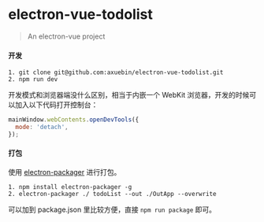 # electron-vue-todolist

> An electron-vue project

#### 开发

```
1. git clone git@github.com:axuebin/electron-vue-todolist.git
2. npm run dev
```

开发模式和浏览器端没什么区别，相当于内嵌一个 WebKit 浏览器，开发的时候可以加入以下代码打开控制台：

```javascript
mainWindow.webContents.openDevTools({
  mode: 'detach',
});
```

#### 打包

使用 [electron-packager](https://github.com/electron-userland/electron-packager) 进行打包。

```
1. npm install electron-packager -g
2. electron-packager ./ todoList --out ./OutApp --overwrite
```

可以加到 package.json 里比较方便，直接 `npm run package` 即可。
